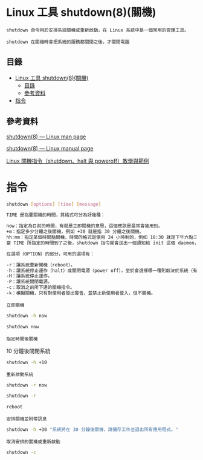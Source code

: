 # Linux 工具 shutdown(8)(關機)

```
shutdown 命令用於安排系統關機或重新啟動，在 Linux 系統中是一個常用的管理工具。

shutdown 在關機時會把系統的服務都關閉之後，才關閉電腦
```

## 目錄

- [Linux 工具 shutdown(8)(關機)](#linux-工具-shutdown8關機)
  - [目錄](#目錄)
  - [參考資料](#參考資料)
- [指令](#指令)

## 參考資料

[shutdown(8) — Linux man page](https://linux.die.net/man/8/shutdown)

[shutdown(8) — Linux manual page](https://www.man7.org/linux/man-pages/man1/shutdown.8.html)

[Linux 關機指令（shutdown、halt 與 poweroff）教學與範例](https://blog.gtwang.org/linux/how-to-shutdown-linux/)

# 指令

```bash
shutdown [options] [time] [message]

TIME 是指要關機的時間，其格式可分為好幾種：

now：指定為目前的時間，有就是立即關機的意思，這個應該是最常會被用到。
+m：指定多少分鐘之後關機，例如 +30 就是指 30 分鐘之後關機。
hh:mm：指定某個時間點關機，時間的格式是使用 24 小時制的，例如 18:30 就是下午六點三十分關機。
當 TIME 所指定的時間到了之後，shutdown 指令就會送出一個通知給 init 這個 daemon，讓系統進入適當的 runlevel，準備關機。

在選項（OPTION）的部分，可用的選項有：

-r：讓系統重新開機（reboot）。
-h：讓系統停止運作（halt）或關閉電源（power off），至於會選擇哪一種則取決於系統（有時候可以在 BIOS 中更改）。
-H：讓系統停止運作。
-P：讓系統關閉電源。
-c：取消之前所下達的關機指令。
-k：模擬關機，只有對使用者發出警告，並禁止新使用者登入，但不關機。
```

`立即關機`

```bash
shutdown -h now
```

```bash
shutdown now
```

`指定時間後關機`

10 分鐘後關閉系統

```bash
shutdown -h +10
```

`重新啟動系統`

```bash
shutdown -r now
```

```bash
shutdown -r
```

```bash
reboot
```

`安排關機並附帶訊息`

```bash
shutdown -h +30 "系統將在 30 分鐘後關機，請儲存工作並退出所有應用程式。"
```

`取消安排的關機或重新啟動`

```bash
shutdown -c
```

